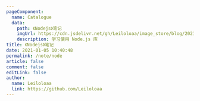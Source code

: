 ```yaml
---
pageComponent:
  name: Catalogue
  data:
    path: 《Nodejs》笔记
    imgUrl: https://cdn.jsdelivr.net/gh/Leiloloaa/image_store/blog/20210105104632.png
    description: 学习使用 Node.js 库
title: 《Nodejs》笔记
date: 2021-01-05 10:40:48
permalink: /note/node
article: false
comment: false
editLink: false
author:
  name: Leiloloaa
  link: https://github.com/Leiloloaa
---
```

